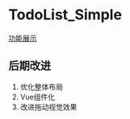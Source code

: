 # TodoList_Simple

[功能展示](https://todo-list-simple-taupe.vercel.app/)

## 后期改进

1. 优化整体布局
2. Vue组件化
3. 改进拖动视觉效果
